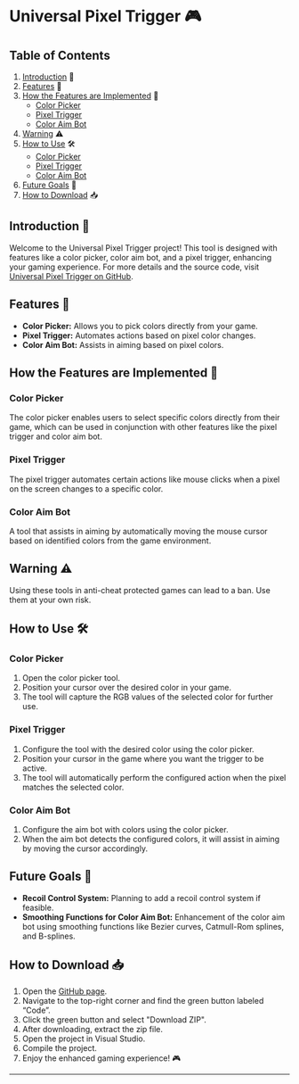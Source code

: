 # Universal Pixel Trigger 🎮

## Table of Contents

1. [Introduction](#Introduction) 🚀
2. [Features](#Features) 🌟
3. [How the Features are Implemented](#How-the-Features-are-Implemented) 🔧
    - [Color Picker](#Color-Picker)
    - [Pixel Trigger](#Pixel-Trigger)
    - [Color Aim Bot](#Color-Aim-Bot)
4. [Warning](#Warning) ⚠️
5. [How to Use](#How-to-Use) 🛠
    - [Color Picker](#Color-Picker-1)
    - [Pixel Trigger](#Pixel-Trigger-1)
    - [Color Aim Bot](#Color-Aim-Bot-1)
6. [Future Goals](#Future-Goals) 🚀
7. [How to Download](#How-to-Hownload) 📥

## Introduction 🚀

Welcome to the Universal Pixel Trigger project! This tool is designed with features like a color picker, color aim bot, and a pixel trigger, enhancing your gaming experience. For more details and the source code, visit [Universal Pixel Trigger on GitHub](https://github.com/Xeo-V/universalPixleTrigger).

## Features 🌟

- **Color Picker:** Allows you to pick colors directly from your game.
- **Pixel Trigger:** Automates actions based on pixel color changes.
- **Color Aim Bot:** Assists in aiming based on pixel colors.

## How the Features are Implemented 🔧

### Color Picker

The color picker enables users to select specific colors directly from their game, which can be used in conjunction with other features like the pixel trigger and color aim bot.

### Pixel Trigger

The pixel trigger automates certain actions like mouse clicks when a pixel on the screen changes to a specific color.

### Color Aim Bot

A tool that assists in aiming by automatically moving the mouse cursor based on identified colors from the game environment.

## Warning ⚠️

Using these tools in anti-cheat protected games can lead to a ban. Use them at your own risk.

## How to Use 🛠

### Color Picker

1. Open the color picker tool.
2. Position your cursor over the desired color in your game.
3. The tool will capture the RGB values of the selected color for further use.

### Pixel Trigger

1. Configure the tool with the desired color using the color picker.
2. Position your cursor in the game where you want the trigger to be active.
3. The tool will automatically perform the configured action when the pixel matches the selected color.

### Color Aim Bot

1. Configure the aim bot with colors using the color picker.
2. When the aim bot detects the configured colors, it will assist in aiming by moving the cursor accordingly.

## Future Goals 🚀

- **Recoil Control System:** Planning to add a recoil control system if feasible.
- **Smoothing Functions for Color Aim Bot:** Enhancement of the color aim bot using smoothing functions like Bezier curves, Catmull-Rom splines, and B-splines.

## How to Download 📥

1. Open the [GitHub page](https://github.com/Xeo-V/universalPixleTrigger).
2. Navigate to the top-right corner and find the green button labeled “Code”.
3. Click the green button and select "Download ZIP".
4. After downloading, extract the zip file.
5. Open the project in Visual Studio.
6. Compile the project.
7. Enjoy the enhanced gaming experience! 🎮

---
